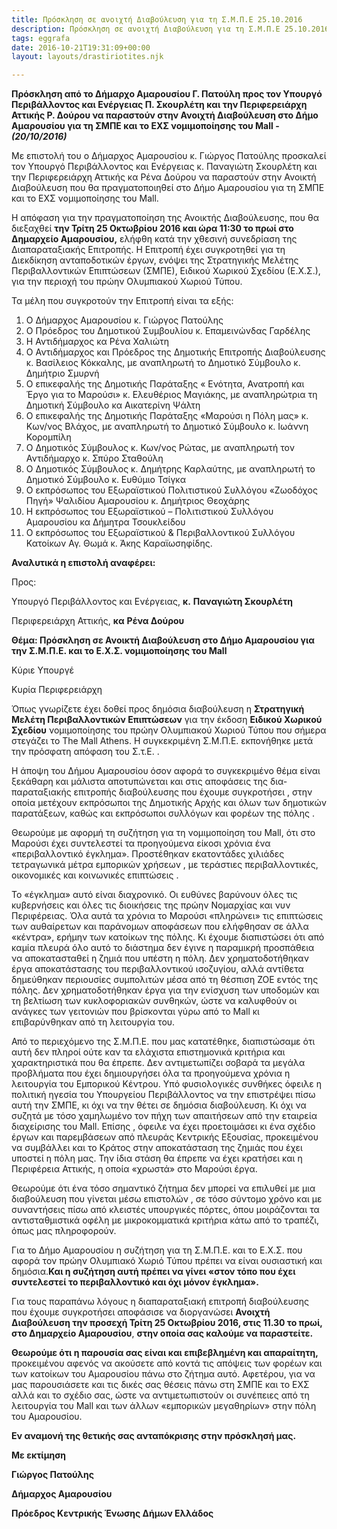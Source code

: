 ```yaml
---
title: Πρόσκληση σε ανοιχτή Διαβούλευση για τη Σ.Μ.Π.Ε 25.10.2016
description: Πρόσκληση σε ανοιχτή Διαβούλευση για τη Σ.Μ.Π.Ε 25.10.2016
tags: eggrafa
date: 2016-10-21T19:31:09+00:00
layout: layouts/drastiriotites.njk

---
```


<!-- excerpt -->

**Πρόσκληση από το Δήμαρχο Αμαρουσίου Γ. Πατούλη προς τον Υπουργό Περιβάλλοντος και Ενέργειας Π. Σκουρλέτη και την Περιφερειάρχη Αττικής Ρ. Δούρου να παραστούν στην Ανοιχτή Διαβούλευση στο Δήμο Αμαρουσίου για τη ΣΜΠΕ και το ΕΧΣ νομιμοποίησης του Mall -** **_(20/10/2016)_**

Με επιστολή του ο Δήμαρχος Αμαρουσίου κ. Γιώργος Πατούλης προσκαλεί τον Υπουργό Περιβάλλοντος και Ενέργειας κ. Παναγιώτη Σκουρλέτη και την Περιφερειάρχη Αττικής κα Ρένα Δούρου να παραστούν στην Ανοικτή Διαβούλευση που θα πραγματοποιηθεί στο Δήμο Αμαρουσίου για τη ΣΜΠΕ και το ΕΧΣ νομιμοποίησης του Mall.

Η απόφαση για την πραγματοποίηση της Ανοικτής Διαβούλευσης, που θα διεξαχθεί **την Τρίτη 25 Οκτωβρίου 2016 και ώρα 11:30 το πρωί στο Δημαρχείο Αμαρουσίου,** ελήφθη κατά την χθεσινή συνεδρίαση της Διαπαραταξιακής Επιτροπής.
Η Επιτροπή έχει συγκροτηθεί για τη Διεκδίκηση ανταποδοτικών έργων, ενόψει της Στρατηγικής Μελέτης Περιβαλλοντικών Επιπτώσεων (ΣΜΠΕ), Ειδικού Χωρικού Σχεδίου (Ε.Χ.Σ.), για την περιοχή του πρώην Ολυμπιακού Χωριού Τύπου.

Τα μέλη που συγκροτούν την Επιτροπή είναι τα εξής:

1. Ο Δήμαρχος Αμαρουσίου κ. Γιώργος Πατούλης
2. Ο Πρόεδρος του Δημοτικού Συμβουλίου κ. Επαμεινώνδας Γαρδέλης
3. Η Αντιδήμαρχος κα Ρένα Χαλιώτη
4. Ο Αντιδήμαρχος και Πρόεδρος της Δημοτικής Επιτροπής Διαβούλευσης κ. Βασίλειος Κόκκαλης, με αναπληρωτή το Δημοτικό Σύμβουλο κ. Δημήτριο Σμυρνή
5. Ο επικεφαλής της Δημοτικής Παράταξης « Ενότητα, Ανατροπή και Έργο για το Μαρούσι» κ. Ελευθέριος Μαγιάκης, με αναπληρώτρια τη Δημοτική Σύμβουλο κα Αικατερίνη Ψάλτη
6. Ο επικεφαλής της Δημοτικής Παράταξης «Μαρούσι η Πόλη μας» κ. Κων/νος Βλάχος, με αναπληρωτή το Δημοτικό Σύμβουλο κ. Ιωάννη Κορομπίλη
7. Ο Δημοτικός Σύμβουλος κ. Κων/νος Ρώτας, με αναπληρωτή τον Αντιδήμαρχο κ. Σπύρο Σταθούλη
8. Ο Δημοτικός Σύμβουλος κ. Δημήτρης Καρλαύτης, με αναπληρωτή το Δημοτικό Σύμβουλο κ. Ευθύμιο Τσίγκα
9. Ο εκπρόσωπος του Εξωραϊστικού Πολιτιστικού Συλλόγου «Ζωοδόχος Πηγή» Ψαλιδίου Αμαρουσίου κ. Δημήτριος Θεοχάρης
10. Η εκπρόσωπος του Εξωραϊστικού – Πολιτιστικού Συλλόγου Αμαρουσίου κα Δήμητρα Τσουκλείδου
11. Ο εκπρόσωπος του Εξωραϊστικού &amp; Περιβαλλοντικού Συλλόγου Κατοίκων Αγ. Θωμά κ. Άκης Καραϊωσηφίδης.

**Αναλυτικά η επιστολή αναφέρει:**

Προς:

Υπουργό Περιβάλλοντος και Ενέργειας, **κ.** **Παναγιώτη Σκουρλέτη**

Περιφερειάρχη Αττικής, **κα** **Ρένα Δούρου**

**Θέμα: Πρόσκληση σε Ανοικτή Διαβούλευση στο Δήμο Αμαρουσίου για την Σ.Μ.Π.Ε. και το Ε.Χ.Σ. νομιμοποίησης του Mall**

Κύριε Υπουργέ

Κυρία Περιφερειάρχη

Όπως γνωρίζετε έχει δοθεί προς δημόσια διαβούλευση η **Στρατηγική Μελέτη Περιβαλλοντικών Επιπτώσεων** για την έκδοση **Ειδικού Χωρικού Σχεδίου** νομιμοποίησης του πρώην Ολυμπιακού Χωριού Τύπου που σήμερα στεγάζει το The Mall Athens. Η συγκεκριμένη Σ.Μ.Π.Ε. εκπονήθηκε μετά την πρόσφατη απόφαση του Σ.τ.Ε. .

Η άποψη του Δήμου Αμαρουσίου όσον αφορά το συγκεκριμένο θέμα είναι ξεκάθαρη και μάλιστα αποτυπώνεται και στις αποφάσεις της δια-παραταξιακής επιτροπής διαβούλευσης που έχουμε συγκροτήσει , στην οποία μετέχουν εκπρόσωποι της Δημοτικής Αρχής και όλων των δημοτικών παρατάξεων, καθώς και εκπρόσωποι συλλόγων και φορέων της πόλης .

Θεωρούμε με αφορμή τη συζήτηση για τη νομιμοποίηση του Mall, ότι στο Μαρούσι έχει συντελεστεί τα προηγούμενα είκοσι χρόνια ένα «περιβαλλοντικό έγκλημα». Προστέθηκαν εκατοντάδες χιλιάδες τετραγωνικά μέτρα εμπορικών χρήσεων , με τεράστιες περιβαλλοντικές, οικονομικές και κοινωνικές επιπτώσεις .

Το «έγκλημα» αυτό είναι διαχρονικό. Οι ευθύνες βαρύνουν όλες τις κυβερνήσεις και όλες τις διοικήσεις της πρώην Νομαρχίας και νυν Περιφέρειας. Όλα αυτά τα χρόνια το Μαρούσι «πληρώνει» τις επιπτώσεις των αυθαίρετων και παράνομων αποφάσεων που ελήφθησαν σε άλλα «κέντρα», ερήμην των κατοίκων της πόλης. Κι έχουμε διαπιστώσει ότι από καμία πλευρά όλο αυτό το διάστημα δεν έγινε η παραμικρή προσπάθεια να αποκατασταθεί η ζημιά που υπέστη η πόλη. Δεν χρηματοδοτήθηκαν έργα αποκατάστασης του περιβαλλοντικού ισοζυγίου, αλλά αντίθετα δημεύθηκαν περιουσίες συμπολιτών μέσα από τη θέσπιση ΖΟΕ εντός της πόλης. Δεν χρηματοδοτήθηκαν έργα για την ενίσχυση των υποδομών και τη βελτίωση των κυκλοφοριακών συνθηκών, ώστε να καλυφθούν οι ανάγκες των γειτονιών που βρίσκονται γύρω από το Mall κι επιβαρύνθηκαν από τη λειτουργία του.

Από το περιεχόμενο της Σ.Μ.Π.Ε. που μας κατατέθηκε, διαπιστώσαμε ότι αυτή δεν πληροί ούτε καν τα ελάχιστα επιστημονικά κριτήρια και χαρακτηριστικά που θα έπρεπε. Δεν αντιμετωπίζει σοβαρά τα μεγάλα προβλήματα που έχει δημιουργήσει όλα τα προηγούμενα χρόνια η λειτουργία του Εμπορικού Κέντρου. Υπό φυσιολογικές συνθήκες όφειλε η πολιτική ηγεσία του Υπουργείου Περιβάλλοντος να την επιστρέψει πίσω αυτή την ΣΜΠΕ, κι όχι να την θέτει σε δημόσια διαβούλευση. Κι όχι να συζητά με τόσο χαμηλωμένο τον πήχη των απαιτήσεων από την εταιρεία διαχείρισης του Mall. Επίσης , όφειλε να έχει προετοιμάσει κι ένα σχέδιο έργων και παρεμβάσεων από πλευράς Κεντρικής Εξουσίας, προκειμένου να συμβάλλει και το Κράτος στην αποκατάσταση της ζημιάς που έχει υποστεί η πόλη μας. Την ίδια στάση θα έπρεπε να έχει κρατήσει και η Περιφέρεια Αττικής, η οποία «χρωστά» στο Μαρούσι έργα.

Θεωρούμε ότι ένα τόσο σημαντικό ζήτημα δεν μπορεί να επιλυθεί με μια διαβούλευση που γίνεται μέσω επιστολών , σε τόσο σύντομο χρόνο και με συναντήσεις πίσω από κλειστές υπουργικές πόρτες, όπου μοιράζονται τα αντισταθμιστικά οφέλη με μικροκομματικά κριτήρια κάτω από το τραπέζι, όπως μας πληροφορούν.

Για το Δήμο Αμαρουσίου η συζήτηση για τη Σ.Μ.Π.Ε. και το Ε.Χ.Σ. που αφορά τον πρώην Ολυμπιακό Χωριό Τύπου πρέπει να είναι ουσιαστική και δημόσια.**Και η συζήτηση αυτή πρέπει να γίνει «στον τόπο που έχει συντελεστεί το περιβαλλοντικό και όχι μόνον έγκλημα».**

Για τους παραπάνω λόγους η διαπαραταξιακή επιτροπή διαβούλευσης που έχουμε συγκροτήσει αποφάσισε να διοργανώσει **Ανοιχτή Διαβούλευση την προσεχή Τρίτη 25 Οκτωβρίου 2016, στις 11.30 το πρωί, στο Δημαρχείο Αμαρουσίου**, **στην οποία σας καλούμε να παραστείτε.**

**Θεωρούμε ότι η παρουσία σας είναι και επιβεβλημένη και απαραίτητη,** προκειμένου αφενός να ακούσετε από κοντά τις απόψεις των φορέων και των κατοίκων του Αμαρουσίου πάνω στο ζήτημα αυτό. Αφετέρου, για να μας παρουσιάσετε και τις δικές σας θέσεις πάνω στη ΣΜΠΕ και το ΕΧΣ αλλά και το σχέδιο σας, ώστε να αντιμετωπιστούν οι συνέπειες από τη λειτουργία του Mall και των άλλων «εμπορικών μεγαθηρίων» στην πόλη του Αμαρουσίου.

**Εν αναμονή της θετικής σας ανταπόκρισης στην πρόσκλησή μας.**

**Με εκτίμηση**

**Γιώργος Πατούλης**

**Δήμαρχος Αμαρουσίου**

**Πρόεδρος Κεντρικής Ένωσης Δήμων Ελλάδος**

